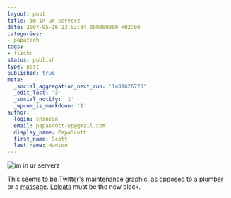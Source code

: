 ```yaml
---
layout: post
title: im in ur serverz
date: 2007-05-16 23:02:34.000000000 +02:00
categories:
- papatech
tags:
- flickr
status: publish
type: post
published: true
meta:
  _social_aggregation_next_run: '1401626723'
  _edit_last: '3'
  _social_notify: '1'
  _wpcom_is_markdown: '1'
author:
  login: shanson
  email: papascott-wp@gmail.com
  display_name: PapaScott
  first_name: Scott
  last_name: Hanson
---
```

<p><img src="https://res.cloudinary.com/papascott/image/upload/wordpress/wp-content/uploads/2007/05/im-in-ur-serverz.gif" alt="im in ur serverz" /></p>
<p>This seems to be <a href="http://static.twitter.com/system/maintenance/maintenance.gif">Twitter's</a> maintenance graphic, as opposed to a <a href="http://www.flickr.com/photos/elderzhang/268338116/">plumber</a> or a  <a href="http://www.flickr.com/photos/teo/6126518/">massage</a>. <a href="http://www.dashes.com/anil/2007/04/cats-can-has-gr.html">Lolcats</a> must be the new black.</p>

